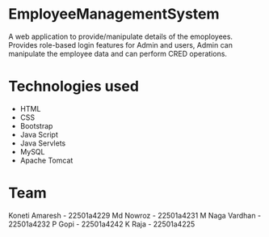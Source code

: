 # EmployeeManagementSystem
A web application to provide/manipulate details of the emoployees. Provides role-based login features for Admin and users, Admin can manipulate the employee data and can perform CRED operations.
# Technologies used
- HTML
- CSS
- Bootstrap
- Java Script
- Java Servlets
- MySQL
- Apache Tomcat
# Team
Koneti Amaresh - 22501a4229
Md Nowroz      - 22501a4231
M Naga Vardhan - 22501a4232
P Gopi         - 22501a4242 
K Raja         - 22501a4225

